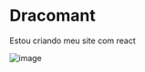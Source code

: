 # Dracomant

Estou criando meu site com react

![image](https://github.com/user-attachments/assets/d0ae49c7-c0c8-4075-8656-f55e4f52de68)
